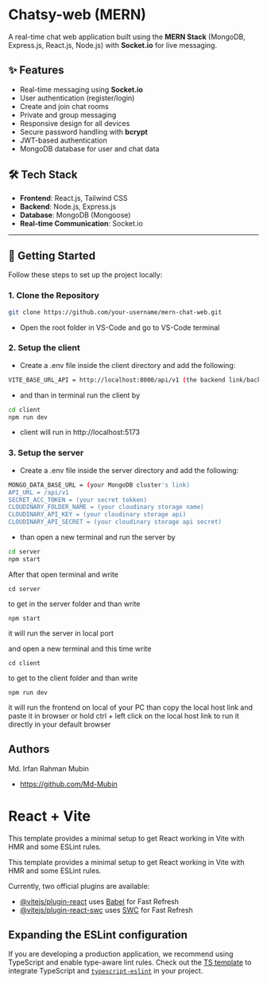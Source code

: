 # Chatsy-web (MERN)

A real-time chat web application built using the **MERN Stack** (MongoDB, Express.js, React.js, Node.js) with **Socket.io** for live messaging.

## ✨ Features

- Real-time messaging using **Socket.io**
- User authentication (register/login)
- Create and join chat rooms
- Private and group messaging
- Responsive design for all devices
- Secure password handling with **bcrypt**
- JWT-based authentication
- MongoDB database for user and chat data

## 🛠️ Tech Stack

- **Frontend**: React.js, Tailwind CSS
- **Backend**: Node.js, Express.js
- **Database**: MongoDB (Mongoose)
- **Real-time Communication**: Socket.io

---

## 🚀 Getting Started

Follow these steps to set up the project locally:

### 1. Clone the Repository

```bash
git clone https://github.com/your-username/mern-chat-web.git
```
- Open the root folder in VS-Code and go to VS-Code terminal

### 2. Setup the client 
- Create a .env file inside the client directory and add the following:
```bash
VITE_BASE_URL_API = http://localhost:8000/api/v1 (the backend link/backend link of localhost)
```
- and than in terminal run the client by
```bash
cd client
npm run dev
```
- client will run in http://localhost:5173

### 3. Setup the server 
- Create a .env file inside the server directory and add the following:
```bash
MONGO_DATA_BASE_URL = (your MongoDB cluster's link)
API_URL = /api/v1
SECRET_ACC_TOKEN = (your secret tokken)
CLOUDINARY_FOLDER_NAME = (your cloudinary storage name)
CLOUDINARY_API_KEY = (your cloudinary storage api)
CLOUDINARY_API_SECRET = (your cloudinary storage api secret)
```
- than open a new terminal and run the server by
```bash
cd server
npm start
```

After that open terminal and write

```
cd server 
```
to get in the server folder 
and than write

```
npm start 
```
it will run the server in local port 

and open a new terminal and this time write

```
cd client 
```

to get to the client folder and than write 

```
npm run dev
```
it will run the frontend on local of your PC
than copy the local host link and paste it in browser 
or
hold ctrl + left click on the local host link to run it directly in your default browser

## Authors
Md. Irfan Rahman Mubin
* https://github.com/Md-Mubin
  

# React + Vite

This template provides a minimal setup to get React working in Vite with HMR and some ESLint rules.

This template provides a minimal setup to get React working in Vite with HMR and some ESLint rules.

Currently, two official plugins are available:

- [@vitejs/plugin-react](https://github.com/vitejs/vite-plugin-react/blob/main/packages/plugin-react/README.md) uses [Babel](https://babeljs.io/) for Fast Refresh
- [@vitejs/plugin-react-swc](https://github.com/vitejs/vite-plugin-react-swc) uses [SWC](https://swc.rs/) for Fast Refresh

## Expanding the ESLint configuration

If you are developing a production application, we recommend using TypeScript and enable type-aware lint rules. Check out the [TS template](https://github.com/vitejs/vite/tree/main/packages/create-vite/template-react-ts) to integrate TypeScript and [`typescript-eslint`](https://typescript-eslint.io) in your project.
